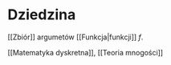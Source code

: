 # Dziedzina
[[Zbiór]] argumetów [[Funkcja|funkcji]] $f$.

[[Matematyka dyskretna]], [[Teoria mnogości]]